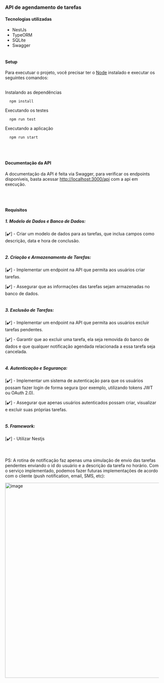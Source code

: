 ### API de agendamento de tarefas

#### Tecnologias utilizadas
- NestJs
- TypeORM
- SQLite
- Swagger
<br><br>

#### Setup
Para executuar o projeto, você precisar ter o [Node](https://nodejs.org) instalado e executar os seguintes comandos:
<br><br>

Instalando as dependências
```console
  npm install
```

Executando os testes
```console
  npm run test
```

Executando a aplicação
```console
  npm run start
```

<br><br>
#### Documentação da API
A documentação da API é feita via Swagger, para verificar os endpoints disponíveis, basta acessar [http://localhost:3000/api](http://localhost:3000/api) com a api em execução.

<br><br>
#### Requisitos
##### 1. Modelo de Dados e Banco de Dados:
[✔️] - Criar um modelo de dados para as tarefas, que inclua campos como descrição, data e hora de conclusão.
<br><br>

##### 2. Criação e Armazenamento de Tarefas:
[✔️] - Implementar um endpoint na API que permita aos usuários criar tarefas.

[✔️] - Assegurar que as informações das tarefas sejam armazenadas no banco de dados.
<br><br>

##### 3. Exclusão de Tarefas:
[✔️] - Implementar um endpoint na API que permita aos usuários excluir tarefas pendentes.

[✔️] - Garantir que ao excluir uma tarefa, ela seja removida do banco de dados e que qualquer notificação agendada relacionada a essa tarefa seja cancelada.
<br><br>

##### 4. Autenticação e Segurança:
[✔️] - Implementar um sistema de autenticação para que os usuários possam fazer login de forma segura (por exemplo, utilizando tokens JWT ou OAuth 2.0).

[✔️] - Assegurar que apenas usuários autenticados possam criar, visualizar e excluir suas próprias tarefas.
<br><br>

##### 5. Framework:
[✔️] - Utilizar Nestjs

<br><br>
PS: A rotina de notificação faz apenas uma simulação de envio das tarefas pendentes enviando o id do usuário e a descrição da tarefa no horário. Com o serviço implementado, podemos fazer futuras implementações de acordo com o cliente (push notification, email, SMS, etc):

<img width="639" alt="image" src="https://github.com/pedrogodoy/tasks-scheduling/assets/25281604/71957102-678f-4aa9-b246-6bf18f9d3835">
